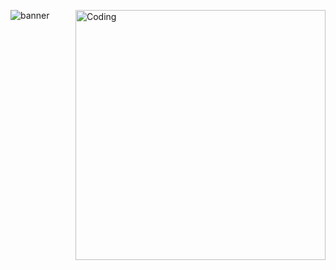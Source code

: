 ![banner](https://user-images.githubusercontent.com/88983923/169912930-074e7414-7ff4-468d-bbb9-d295bb4080bd.jpg)
 <img align="right" alt="Coding" width="400" src="https://user-images.githubusercontent.com/88983923/169913627-12bb1885-bb9f-4e43-9da9-373680d4bd66.gif">
